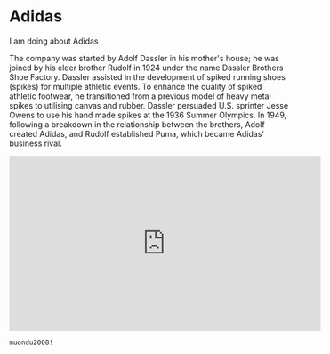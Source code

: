 # Adidas
I am doing about Adidas




    
<div class="row">
<div class="col-md-6">
<div class="Introduction">
<p>The company was started by Adolf Dassler in his mother's house; he was joined by his elder brother Rudolf in 1924 under the name Dassler Brothers Shoe Factory. Dassler assisted in the development of spiked running shoes (spikes) for multiple athletic events. To enhance the quality of spiked athletic footwear, he transitioned from a previous model of heavy metal spikes to utilising canvas and rubber. Dassler persuaded U.S. sprinter Jesse Owens to use his hand made spikes at the 1936 Summer Olympics. In 1949, following a breakdown in the relationship between the brothers, Adolf created Adidas, and Rudolf established Puma, which became Adidas' business rival.</p>
<iframe width="560" height="315" src="https://www.youtube.com/embed/s0-V1_HKNR8" frameborder="0" allow="autoplay; encrypted-media" allowfullscreen></iframe> 
    </div>    
    </div>
    </div>
    
    muondu2008!